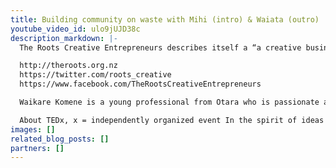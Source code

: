 ```yaml
---
title: Building community on waste with Mihi (intro) & Waiata (outro)
youtube_video_id: ulo9jUJD38c
description_markdown: |-
  The Roots Creative Entrepreneurs describes itself a “a creative business, a movement and a network,” and is based on the five values of roots, creativity, sustainability, intergenerational and community.

  http://theroots.org.nz
  https://twitter.com/roots_creative
  https://www.facebook.com/TheRootsCreativeEntrepreneurs

  Waikare Komene is a young professional from Otara who is passionate about empowering communities from the grassroots up. Waikare is a qualified architect and is the driving force behind The Roots Creative Entrepreneurs. The Roots describes itself a “a creative business, a movement and a network,” and is based on the five values of roots, creativity, sustainability, intergenerational and community. It aims to empower young people by developing opportunities to showcase creativity, innovation, and design by educating young people from high school age up about environmental awareness and sustainability.

  About TEDx, x = independently organized event In the spirit of ideas worth spreading, TEDx is a program of local, self-organized events that bring people together to share a TED-like experience. At a TEDx event, TEDTalks video and live speakers combine to spark deep discussion and connection in a small group. These local, self-organized events are branded TEDx, where x = independently organized TED event. The TED Conference provides general guidance for the TEDx program, but individual TEDx events are self-organized.* (*Subject to certain rules and regulations)
images: []
related_blog_posts: []
partners: []
---
```


